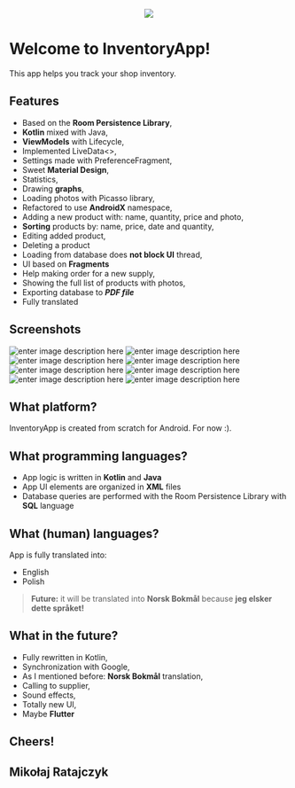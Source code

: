 
<p align="center"> <img src="https://i.imgur.com/J2cgY9x.png"> </p>

# Welcome to InventoryApp!

This app helps you track your shop inventory.

## Features


 - Based on the **Room Persistence Library**,
 - **Kotlin** mixed with Java,
 - **ViewModels** with Lifecycle,
 - Implemented LiveData<>,
 - Settings made with PreferenceFragment,
 - Sweet **Material Design**,
 - Statistics,
 - Drawing **graphs**,
 - Loading photos with Picasso library,
 - Refactored to use **AndroidX** namespace,
 - Adding a new product with: name, quantity, price and photo,
 - **Sorting** products by: name, price, date and quantity,
 - Editing added product,
 - Deleting a product
 - Loading from database does **not block UI** thread,
 - UI based on **Fragments**
 - Help making order for a new supply,
 - Showing the full list of products with photos,
 - Exporting database to ***PDF file***
 - Fully translated
 
 
 
## Screenshots

![enter image description here](https://i.imgur.com/kB66Avil.jpg) ![enter image description here](https://i.imgur.com/pIxDIOQl.jpg)
![enter image description here](https://i.imgur.com/q535MmSl.jpg) ![enter image description here](https://i.imgur.com/6PcWSVal.jpg)
![enter image description here](https://i.imgur.com/3NhgTfLl.jpg) ![enter image description here](https://i.imgur.com/gArm9OVl.jpg)
![enter image description here](https://i.imgur.com/Zjp1MGal.jpg) ![enter image description here](https://i.imgur.com/AZkdJewl.jpg)
## What platform?

InventoryApp is created from scratch for Android.
For now :).

## What programming languages?

 - App logic is written in **Kotlin** and **Java**
 - App UI elements are organized in **XML** files
 - Database queries are performed with the Room Persistence Library with **SQL** language

## What (human) languages?

App is fully translated into:

 - English
 - Polish
 > **Future:** it will be translated into **Norsk Bokmål** because **jeg elsker dette språket!**


## What in the future?

 - Fully rewritten in Kotlin,
 - Synchronization with Google,
 - As I mentioned before: **Norsk Bokmål** translation,
 - Calling to supplier,
 - Sound effects,
 - Totally new UI,
 - Maybe **Flutter**


## Cheers!

## Mikołaj Ratajczyk
